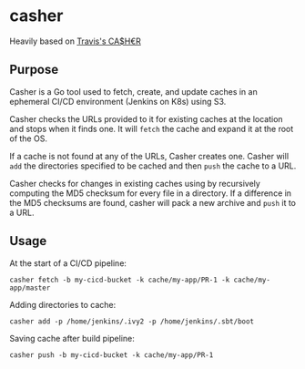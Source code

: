 # casher

Heavily based on [Travis's CA$H€R](https://github.com/travis-ci/casher)

## Purpose

Casher is a Go tool used to fetch, create, and update caches in an ephemeral CI/CD environment (Jenkins on K8s) using S3.

Casher checks the URLs provided to it for existing caches at the location and stops when it finds one. It will `fetch` the cache and expand it at the root of the OS.

If a cache is not found at any of the URLs, Casher creates one. Casher will `add` the directories specified to be cached and then `push` the cache to a URL.

Casher checks for changes in existing caches using by recursively computing the MD5 checksum for every file in a directory. If a difference in the MD5 checksums are found, casher will pack a new archive and `push` it to a URL.

## Usage

At the start of a CI/CD pipeline:

```
casher fetch -b my-cicd-bucket -k cache/my-app/PR-1 -k cache/my-app/master
```

Adding directories to cache:

```
casher add -p /home/jenkins/.ivy2 -p /home/jenkins/.sbt/boot
```

Saving cache after build pipeline:

```
casher push -b my-cicd-bucket -k cache/my-app/PR-1
```
